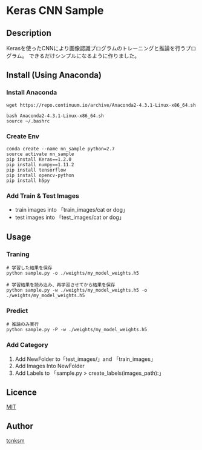 Keras CNN Sample
====
## Description
Kerasを使ったCNNにより画像認識プログラムのトレーニングと推論を行うプログラム。
できるだけシンプルになるように作りました。

## Install (Using Anaconda)
### Install Anaconda
```
wget https://repo.continuum.io/archive/Anaconda2-4.3.1-Linux-x86_64.sh

bash Anaconda2-4.3.1-Linux-x86_64.sh
source ~/.bashrc
```

### Create Env
```
conda create --name nn_sample python=2.7
source activate nn_sample
pip install Keras==1.2.0
pip install numpy==1.11.2
pip install tensorflow
pip install opencv-python
pip install h5py
```

### Add Train & Test Images
* train images into 「train_images/cat or dog」
* test images into 「test_images/cat or dog」

## Usage
### Traning
```
# 学習した結果を保存
python sample.py -o ./weights/my_model_weights.h5

# 学習結果を読み込み、再学習させてから結果を保存
python sample.py -w ./weights/my_model_weights.h5 -o ./weights/my_model_weights.h5
```

### Predict
```
# 推論のみ実行
python sample.py -P -w ./weights/my_model_weights.h5
```

### Add Category
1. Add NewFolder to「test_images/」and 「train_images」
2. Add Images Into NewFolder
3. Add Labels to 「sample.py > create_labels(images_path):」

## Licence

[MIT](https://github.com/hirasaki1985/Keras_cnn_sample/blob/master/LICENSE)

## Author

[tcnksm](https://github.com/hirasaki1985)
